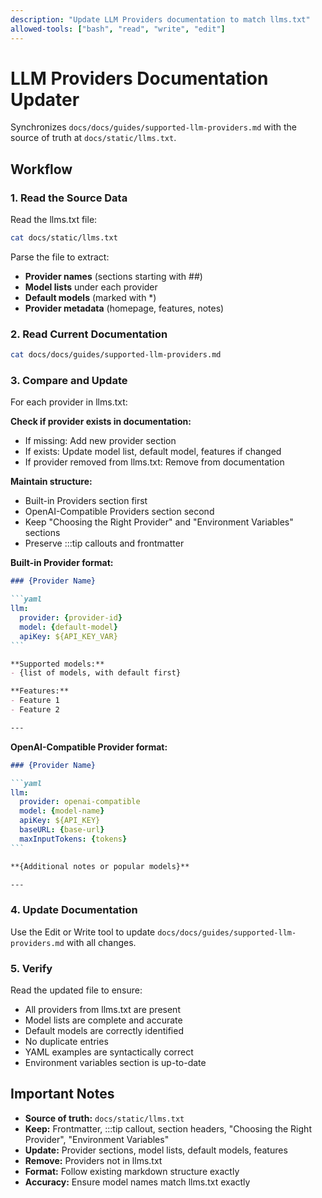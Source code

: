 ```yaml
---
description: "Update LLM Providers documentation to match llms.txt"
allowed-tools: ["bash", "read", "write", "edit"]
---
```


# LLM Providers Documentation Updater

Synchronizes `docs/docs/guides/supported-llm-providers.md` with the source of truth at `docs/static/llms.txt`.

## Workflow

### 1. Read the Source Data

Read the llms.txt file:

```bash
cat docs/static/llms.txt
```

Parse the file to extract:
- **Provider names** (sections starting with ##)
- **Model lists** under each provider
- **Default models** (marked with *)
- **Provider metadata** (homepage, features, notes)

### 2. Read Current Documentation

```bash
cat docs/docs/guides/supported-llm-providers.md
```

### 3. Compare and Update

For each provider in llms.txt:

**Check if provider exists in documentation:**
- If missing: Add new provider section
- If exists: Update model list, default model, features if changed
- If provider removed from llms.txt: Remove from documentation

**Maintain structure:**
- Built-in Providers section first
- OpenAI-Compatible Providers section second
- Keep "Choosing the Right Provider" and "Environment Variables" sections
- Preserve :::tip callouts and frontmatter

**Built-in Provider format:**

````markdown
### {Provider Name}

```yaml
llm:
  provider: {provider-id}
  model: {default-model}
  apiKey: ${API_KEY_VAR}
```

**Supported models:**
- {list of models, with default first}

**Features:**
- Feature 1
- Feature 2

---
````

**OpenAI-Compatible Provider format:**

````markdown
### {Provider Name}

```yaml
llm:
  provider: openai-compatible
  model: {model-name}
  apiKey: ${API_KEY}
  baseURL: {base-url}
  maxInputTokens: {tokens}
```

**{Additional notes or popular models}**

---
````

### 4. Update Documentation

Use the Edit or Write tool to update `docs/docs/guides/supported-llm-providers.md` with all changes.

### 5. Verify

Read the updated file to ensure:
- All providers from llms.txt are present
- Model lists are complete and accurate
- Default models are correctly identified
- No duplicate entries
- YAML examples are syntactically correct
- Environment variables section is up-to-date

## Important Notes

- **Source of truth:** `docs/static/llms.txt`
- **Keep:** Frontmatter, :::tip callout, section headers, "Choosing the Right Provider", "Environment Variables"
- **Update:** Provider sections, model lists, default models, features
- **Remove:** Providers not in llms.txt
- **Format:** Follow existing markdown structure exactly
- **Accuracy:** Ensure model names match llms.txt exactly
